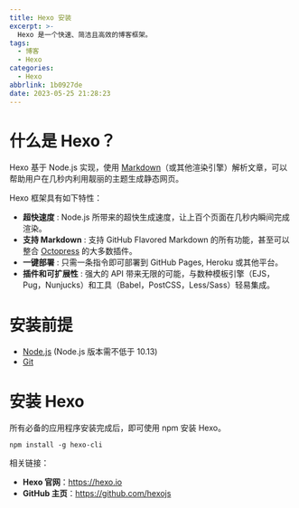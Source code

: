 ```yaml
---
title: Hexo 安装
excerpt: >-
  Hexo 是一个快速、简洁且高效的博客框架。
tags:
  - 博客
  - Hexo
categories:
  - Hexo
abbrlink: 1b0927de
date: 2023-05-25 21:28:23
---
```

# 什么是 Hexo？

Hexo 基于 Node.js 实现，使用 [Markdown](https://daringfireball.net/projects/markdown/)（或其他渲染引擎）解析文章，可以帮助用户在几秒内利用靓丽的主题生成静态网页。

Hexo 框架具有如下特性：

- **超快速度** : Node.js 所带来的超快生成速度，让上百个页面在几秒内瞬间完成渲染。
- **支持 Markdown** : 支持 GitHub Flavored Markdown 的所有功能，甚至可以整合 [Octopress](http://octopress.org/) 的大多数插件。
- **一键部署** : 只需一条指令即可部署到 GitHub Pages, Heroku 或其他平台。
- **插件和可扩展性** : 强大的 API 带来无限的可能，与数种模板引擎（EJS，Pug，Nunjucks）和工具（Babel，PostCSS，Less/Sass）轻易集成。

# 安装前提

- [Node.js](http://nodejs.org/) (Node.js 版本需不低于 10.13)
- [Git](http://git-scm.com/)

# 安装 Hexo

所有必备的应用程序安装完成后，即可使用 npm 安装 Hexo。

```shell
npm install -g hexo-cli
```

相关链接：

- **Hexo 官网**：<https://hexo.io>
- **GitHub 主页**：<https://github.com/hexojs>
